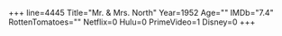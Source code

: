 +++
line=4445
Title="Mr. & Mrs. North"
Year=1952
Age=""
IMDb="7.4"
RottenTomatoes=""
Netflix=0
Hulu=0
PrimeVideo=1
Disney=0
+++

